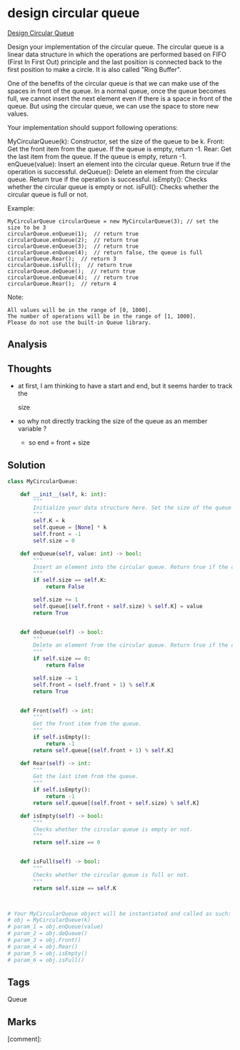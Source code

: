 #  design circular queue

[Design Circular Queue](https://leetcode.com/problems/design-circular-queue)

Design your implementation of the circular queue. The circular queue is a linear data structure in which the operations are performed based on FIFO \(First In First Out\) principle and the last position is connected back to the first position to make a circle. It is also called "Ring Buffer".

One of the benefits of the circular queue is that we can make use of the spaces in front of the queue. In a normal queue, once the queue becomes full, we cannot insert the next element even if there is a space in front of the queue. But using the circular queue, we can use the space to store new values.

Your implementation should support following operations:

MyCircularQueue\(k\): Constructor, set the size of the queue to be k. Front: Get the front item from the queue. If the queue is empty, return -1. Rear: Get the last item from the queue. If the queue is empty, return -1. enQueue\(value\): Insert an element into the circular queue. Return true if the operation is successful. deQueue\(\): Delete an element from the circular queue. Return true if the operation is successful. isEmpty\(\): Checks whether the circular queue is empty or not. isFull\(\): Checks whether the circular queue is full or not.

Example:

```text
MyCircularQueue circularQueue = new MyCircularQueue(3); // set the size to be 3
circularQueue.enQueue(1);  // return true
circularQueue.enQueue(2);  // return true
circularQueue.enQueue(3);  // return true
circularQueue.enQueue(4);  // return false, the queue is full
circularQueue.Rear();  // return 3
circularQueue.isFull();  // return true
circularQueue.deQueue();  // return true
circularQueue.enQueue(4);  // return true
circularQueue.Rear();  // return 4
```

Note:

```text
All values will be in the range of [0, 1000].
The number of operations will be in the range of [1, 1000].
Please do not use the built-in Queue library.
```

## Analysis

## Thoughts

* at first, I am thinking to have a start and end, but it seems harder to track the

    size 

* so why not directly tracking the size of the queue as an member variable ?
  * so end = front + size 

## Solution

```python
class MyCircularQueue:

    def __init__(self, k: int):
        """
        Initialize your data structure here. Set the size of the queue to be k.
        """
        self.K = k
        self.queue = [None] * k
        self.front = -1
        self.size = 0

    def enQueue(self, value: int) -> bool:
        """
        Insert an element into the circular queue. Return true if the operation is successful.
        """
        if self.size == self.K:
            return False

        self.size += 1
        self.queue[(self.front + self.size) % self.K] = value
        return True


    def deQueue(self) -> bool:
        """
        Delete an element from the circular queue. Return true if the operation is successful.
        """
        if self.size == 0:
            return False

        self.size -= 1
        self.front = (self.front + 1) % self.K
        return True


    def Front(self) -> int:
        """
        Get the front item from the queue.
        """
        if self.isEmpty():
            return -1
        return self.queue[(self.front + 1) % self.K]

    def Rear(self) -> int:
        """
        Get the last item from the queue.
        """
        if self.isEmpty():
            return -1
        return self.queue[(self.front + self.size) % self.K] 

    def isEmpty(self) -> bool:
        """
        Checks whether the circular queue is empty or not.
        """
        return self.size == 0


    def isFull(self) -> bool:
        """
        Checks whether the circular queue is full or not.
        """
        return self.size == self.K



# Your MyCircularQueue object will be instantiated and called as such:
# obj = MyCircularQueue(k)
# param_1 = obj.enQueue(value)
# param_2 = obj.deQueue()
# param_3 = obj.Front()
# param_4 = obj.Rear()
# param_5 = obj.isEmpty()
# param_6 = obj.isFull()
```

## Tags

Queue

## Marks

\[comment\]: 

